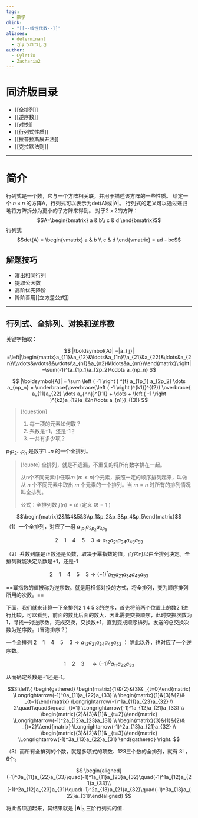 ```yaml
---
tags:
  - 数学
dlink:
  - "[[--线性代数--]]"
aliases: 
  - determinant
  - ぎょうれつしき
author:
  - Cyletix
  - Zacharia2
---
```

# 同济版目录
- [[全排列]]
- [[逆序数]]
- [[对换]]
- [[行列式性质]]
- [[拉普拉斯展开法]]
- [[克拉默法则]]

---
# 简介
行列式是一个数，它与一个方阵相关联，并用于描述该方阵的一些性质。
给定一个 $n \times n$ 的方阵A，行列式可以表示为det(A)或|A|。
行列式的定义可以通过递归地将方阵拆分为更小的子方阵来得到。
对于2 x 2的方阵：
$$A=\begin{bmatrix}
   a & b\\
   c & d
\end{bmatrix}$$
行列式 $$det(A) = 
\begin{vmatrix}
a & b \\ 
c & d  
\end{vmatrix} = ad - bc$$

## 解题技巧
- 凑出相同行列
- 提取公因数
- 高阶优先降阶
- 降阶善用[[立方差公式]]

---
## 行列式、全排列、对换和逆序数


关键字抽取：


$$
|\boldsymbol{A}|
=|a_{ij}|
=\left|\begin{matrix}a_{11}&a_{12}&\ldots&a_{1n}\\a_{21}&a_{22}&\ldots&a_{2n}\\\vdots&\vdots&&\vdots\\a_{n1}&a_{n2}&\ldots&a_{nn}\\\end{matrix}\right|=\sum(-1)^ta_{1p_1}a_{2p_2}\cdots a_{np_n}
$$

$$
|\boldsymbol{A}|
= \sum \left ( -1 \right ) ^{t} a_{1p_1} a_{2p_2} \dots a_{np_n}
= \underbrace{\overbrace{\left ( -1 \right )^{k1}}^{(2)} \overbrace{ a_{11}a_{22}  \dots a_{nn}}^{(1)}  + \dots + \left ( -1 \right )^{k2}a_{12}a_{2n}\dots a_{n1}}_{(3)}
$$

>[!question]
>1. 每一项的元素如何取？
>2. 系数是+1，还是-1？
>3. 一共有多少项？


$p_{1} p_{2} \dots p_{n}$ 是数字$1 \dots n$ 的一个全排列。

>[!quote]
>全排列，就是不遗漏，不重复的将所有数字排在一起。
>
>从n个不同元素中任取$m \ (m≤n)$个元素，按照一定的顺序排列起来，叫做从 $n$ 个不同元素中取出 $m$ 个元素的一个排列。当 $m=n$ 时所有的排列情况叫全排列。
>
>公式：全排列数 $f(n)=n!$ (定义 $0!=1$ )

$$\begin{matrix}2&1&4&5&3\\p_1&p_2&p_3&p_4&p_5\end{matrix}$$
（1）一个全排列，对应了一组 $a_{1p_1}a_{2p_2}a_{3p_3}$

$$2\quad1\quad4\quad5\quad3\Longrightarrow a_{12}a_{21}a_{34}a_{45}a_{53}$$

（2）系数到底是正数还是负数，取决于幂指数的值，而它可以由全排列决定。全排列就能决定系数是+1，还是-1

$$2\quad1\quad4\quad5\quad3\Longrightarrow  \left ( -1 \right ) ^{t} a_{12}a_{21}a_{34}a_{45}a_{53}$$

==幂指数的值被称为逆序数。就是用相邻对换的方式，将全排列，变为顺序排列所用的次数。==

下面，我们就来计算一下全排列$2 \: 1 \: 4 \: 5 \: 3$的逆序，首先将前两个位置上的数2 1进行比较，可以看到，前面的数比后面的数大，因此需要交换顺序，此时交换次数为1，寻找一对逆序数，完成交换，交换数+1，直到变成顺序排列。发送的总交换次数为逆序数。（冒泡排序？）


一个全排列 $2\quad1\quad4\quad5\quad3\Longrightarrow a_{12}a_{21}a_{34}a_{45}a_{53}$ ； 除此以外，也对应了一个逆序数。

$$1\quad2\quad3\quad\Longrightarrow(-1)^{0}a_{11}a_{22}a_{33}$$

从而确定系数是+1还是-1。

$$3!\left\{
\begin{gathered}
\begin{matrix}{1}&{2}&{3}& _{t=0}\end{matrix} \Longrightarrow(-1)^0a_{11}a_{22}a_{33} \\
\begin{matrix}{1}&{3}&{2}& _{t=1}\end{matrix} \Longrightarrow(-1)^1a_{11}a_{23}a_{32} \\
2\quad1\quad3\quad _{t=1} \Longrightarrow(-1)^1a_{12}a_{21}a_{33} \\
\begin{matrix}{2}&{3}&{1}& _{t=2}\\\end{matrix} \Longrightarrow(-1)^2a_{12}a_{23}a_{31} \\
\begin{matrix}{3}&{1}&{2}& _{t=2}\\\end{matrix} \Longrightarrow(-1)^2a_{13}a_{21}a_{32} \\
\begin{matrix}{3}&{2}&{1}& _{t=3}\\\end{matrix} \Longrightarrow(-1)^3a_{13}a_{22}a_{31} 
\end{gathered}
\right.
$$


（3）而所有全排列的个数，就是多项式的项数、123三个数的全排列，就有 $3!$ ，6个。

$$
\begin{aligned}(-1)^0a_{11}a_{22}a_{33}\quad(-1)^1a_{11}a_{23}a_{32}\quad(-1)^1a_{12}a_{21}a_{33}\\(-1)^2a_{12}a_{23}a_{31}\quad(-1)^2a_{13}a_{21}a_{32}\quad(-1)^3a_{13}a_{22}a_{31}\end{aligned}
$$

将此各项加起来，其结果就是 $|\boldsymbol{A}|_{3}$ 三阶行列式的值.